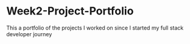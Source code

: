 # Week2-Project-Portfolio
This a portfolio of the projects I worked on since I started my full stack developer journey

